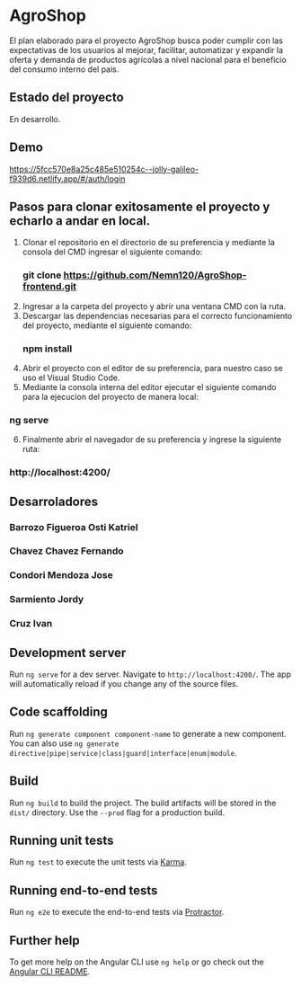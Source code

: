 # AgroShop

El plan elaborado para el proyecto AgroShop busca poder cumplir con las expectativas de los usuarios al mejorar, facilitar, automatizar y expandir la oferta y demanda de productos agrícolas a nivel nacional para el beneficio del  consumo interno del pais.

## Estado del proyecto

En desarrollo.

## Demo

https://5fcc570e8a25c485e510254c--jolly-galileo-f939d6.netlify.app/#/auth/login

## Pasos para clonar exitosamente el proyecto y echarlo a andar en local.

1. Clonar el repositorio en el directorio de su preferencia y mediante la consola del CMD ingresar el siguiente comando:
   ### git clone https://github.com/Nemn120/AgroShop-frontend.git
2. Ingresar a la carpeta del proyecto y abrir una ventana CMD con la ruta.
3. Descargar las dependencias necesarias para el correcto funcionamiento del proyecto, mediante el siguiente comando:
   ### npm install
4. Abrir el proyecto con el editor de su preferencia, para nuestro caso se uso el Visual Studio Code.
5. Mediante la consola interna del editor ejecutar el siguiente comando para la ejecucion del proyecto de manera local:
  ### ng serve
6. Finalmente abrir el navegador de su preferencia y ingrese la siguiente ruta:
  ### http://localhost:4200/

## Desarroladores

  ### Barrozo Figueroa Osti Katriel
  ### Chavez Chavez Fernando
  ### Condori Mendoza Jose
  ### Sarmiento Jordy
  ### Cruz Ivan

## Development server

Run `ng serve` for a dev server. Navigate to `http://localhost:4200/`. The app will automatically reload if you change any of the source files.

## Code scaffolding

Run `ng generate component component-name` to generate a new component. You can also use `ng generate directive|pipe|service|class|guard|interface|enum|module`.

## Build

Run `ng build` to build the project. The build artifacts will be stored in the `dist/` directory. Use the `--prod` flag for a production build.

## Running unit tests

Run `ng test` to execute the unit tests via [Karma](https://karma-runner.github.io).

## Running end-to-end tests

Run `ng e2e` to execute the end-to-end tests via [Protractor](http://www.protractortest.org/).

## Further help

To get more help on the Angular CLI use `ng help` or go check out the [Angular CLI README](https://github.com/angular/angular-cli/blob/master/README.md).
